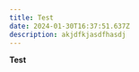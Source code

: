 ```yaml
---
title: Test
date: 2024-01-30T16:37:51.637Z
description: akjdfkjasdfhasdj
---
```

<strong>Test</strong>